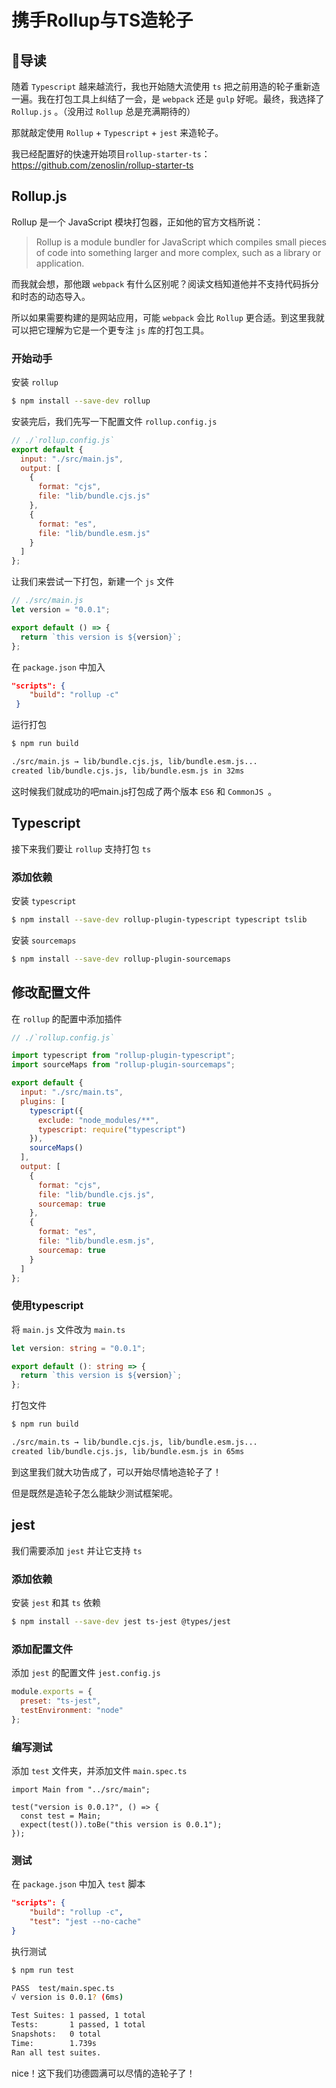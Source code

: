 # 携手Rollup与TS造轮子

## :book: ​导读

随着 `Typescript` 越来越流行，我也开始随大流使用 `ts` 把之前用造的轮子重新造一遍。我在打包工具上纠结了一会，是 `webpack` 还是 `gulp` 好呢。最终，我选择了 `Rollup.js` 。（没用过 `Rollup` 总是充满期待的）

那就敲定使用 `Rollup` + `Typescript` + `jest` 来造轮子。

我已经配置好的快速开始项目`rollup-starter-ts`：https://github.com/zenoslin/rollup-starter-ts

## Rollup.js

Rollup 是一个 JavaScript 模块打包器，正如他的官方文档所说：

> Rollup is a module bundler for JavaScript which compiles small pieces of code into something larger and more complex, such as a library or application. 

而我就会想，那他跟 `webpack` 有什么区别呢？阅读文档知道他并不支持代码拆分和时态的动态导入。  

所以如果需要构建的是网站应用，可能 `webpack` 会比 `Rollup` 更合适。到这里我就可以把它理解为它是一个更专注 `js` 库的打包工具。

### 开始动手

安装 `rollup`

```bash
$ npm install --save-dev rollup
```

安装完后，我们先写一下配置文件 `rollup.config.js`

```javascript
// ./`rollup.config.js`
export default {
  input: "./src/main.js",
  output: [
    {
      format: "cjs",
      file: "lib/bundle.cjs.js"
    },
    {
      format: "es",
      file: "lib/bundle.esm.js"
    }
  ]
};
```

让我们来尝试一下打包，新建一个 `js` 文件

```javascript
// ./src/main.js
let version = "0.0.1";

export default () => {
  return `this version is ${version}`;
};
```

在 `package.json` 中加入

```json
"scripts": {
    "build": "rollup -c"
 }
```

运行打包

```bash
$ npm run build

./src/main.js → lib/bundle.cjs.js, lib/bundle.esm.js...
created lib/bundle.cjs.js, lib/bundle.esm.js in 32ms
```

这时候我们就成功的吧main.js打包成了两个版本 `ES6` 和 `CommonJS `。

## Typescript

接下来我们要让 `rollup` 支持打包 `ts`

### 添加依赖

安装 `typescript`

```bash
$ npm install --save-dev rollup-plugin-typescript typescript tslib
```

安装 `sourcemaps`

```bash
$ npm install --save-dev rollup-plugin-sourcemaps
```

## 修改配置文件

在 `rollup` 的配置中添加插件

```javascript
// ./`rollup.config.js`

import typescript from "rollup-plugin-typescript";
import sourceMaps from "rollup-plugin-sourcemaps";

export default {
  input: "./src/main.ts",
  plugins: [
    typescript({
      exclude: "node_modules/**",
      typescript: require("typescript")
    }),
    sourceMaps()
  ],
  output: [
    {
      format: "cjs",
      file: "lib/bundle.cjs.js",
      sourcemap: true
    },
    {
      format: "es",
      file: "lib/bundle.esm.js",
      sourcemap: true
    }
  ]
};
```

### 使用typescript

将 `main.js` 文件改为 `main.ts`

``` typescript
let version: string = "0.0.1";

export default (): string => {
  return `this version is ${version}`;
};
```

打包文件

``` bash
$ npm run build

./src/main.ts → lib/bundle.cjs.js, lib/bundle.esm.js...
created lib/bundle.cjs.js, lib/bundle.esm.js in 65ms
```

到这里我们就大功告成了，可以开始尽情地造轮子了！

但是既然是造轮子怎么能缺少测试框架呢。

## jest

我们需要添加 `jest` 并让它支持 `ts` 

### 添加依赖

安装 `jest` 和其 `ts` 依赖

```bash
$ npm install --save-dev jest ts-jest @types/jest
```

### 添加配置文件

添加 `jest` 的配置文件 `jest.config.js` 

```javascript
module.exports = {
  preset: "ts-jest",
  testEnvironment: "node"
};
```

### 编写测试

添加 `test` 文件夹，并添加文件 `main.spec.ts`

```ty
import Main from "../src/main";

test("version is 0.0.1?", () => {
  const test = Main;
  expect(test()).toBe("this version is 0.0.1");
});
```

### 测试

在 `package.json` 中加入 `test` 脚本

```json
"scripts": {
    "build": "rollup -c",
    "test": "jest --no-cache"
}
```

执行测试

```bash
$ npm run test

PASS  test/main.spec.ts
√ version is 0.0.1? (6ms)

Test Suites: 1 passed, 1 total
Tests:       1 passed, 1 total
Snapshots:   0 total
Time:        1.739s
Ran all test suites.
```

nice！这下我们功德圆满可以尽情的造轮子了！
